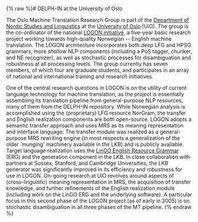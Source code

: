 {% raw %}# DELPH-IN at the University of Oslo

The Oslo Machine Translation Research Group is part of the [Department
of Nordic Studies and Linguistics](http://www.hf.uio.no/inl) at the
[University of Oslo](http://www.uio.no) (UiO). The group is the
co-ordinator of the national [LOGON initiative](http://www.emmtee.net),
a five-year basic research project working towards high-quality
Norwegian -- English machine translation. The LOGON architecture
incorporates both *deep* LFG and HPSG grammars, more *shallow* NLP
components (including a PoS tagger, chunker, and NE recognizer), as well
as stochastic processes for disambiguation and robustness at all
processing levels. The group currently has seven members, of which four
are graduate students, and participates in an array of national and
international training and research initiatives.

One of the central research questions in LOGON is on the utility of
current language technology for machine translation, as the project is
essentially assembling its translation pipeline from general-purpose NLP
resources, many of them from the DELPH-IN repository. While Norwegian
analysis is accomplished using the (proprietary) LFG resource NorGram,
the transfer and English realization components are both open-source.
LOGON adopts a semantic transfer approach and uses MRS as its meaning
representation and interface language. The transfer module was realized
as a general-purpose MRS rewriting engine (in most respects a
generalization of the older \`munging' machinery available in the LKB)
and is publicly available. Target language realization uses the [LinGO
English Resource Grammar](http://www.delph-in.net/erg/) (ERG) and the
generation component in the LKB. In close collaboration with partners at
Sussex, Stanford, and Cambridge Universities, the LKB generator was
significantly improved in its efficiency and robustness for use in
LOGON. On-going research at UiO revolves around aspects of
(cross-linguistic) meaning representation in MRS, the acquisition of
transfer knowledge, and further refinements of the English realization
module (including work on the LinGO ERG and the underlying software). A
particular focus in this second phase of the LOGON project (as of early
in 2005) is on stochastic disambiguation in all three phases of the MT
pipeline.
<update date omitted for speed>{% endraw %}